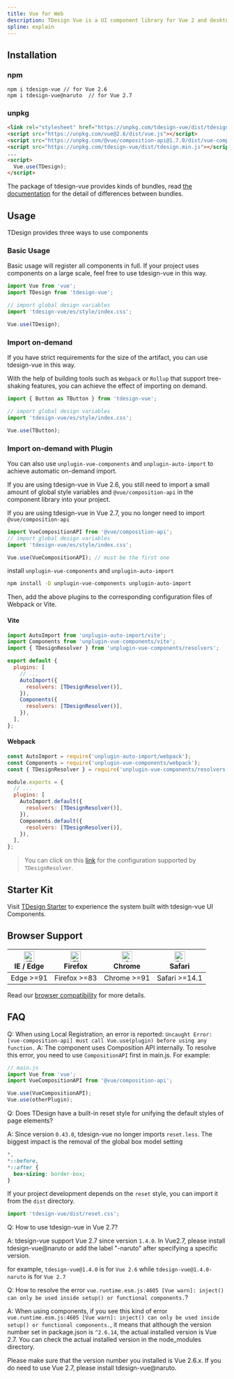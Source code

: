 ```yaml
---
title: Vue for Web
description: TDesign Vue is a UI component library for Vue 2 and desktop application.
spline: explain
---
```


## Installation

### npm

```shell
npm i tdesign-vue // for Vue 2.6
npm i tdesign-vue@naruto  // for Vue 2.7
```

### unpkg

```html
<link rel="stylesheet" href="https://unpkg.com/tdesign-vue/dist/tdesign.min.css" />
<script src="https://unpkg.com/vue@2.6/dist/vue.js"></script>
<script src="https://unpkg.com/@vue/composition-api@1.7.0/dist/vue-composition-api.prod.js"></script>
<script src="https://unpkg.com/tdesign-vue/dist/tdesign.min.js"></script>
...
<script>
  Vue.use(TDesign);
</script>
```

The package of tdesign-vue provides kinds of bundles, read [the documentation](https://github.com/Tencent/tdesign/blob/main/docs/develop-install.md) for the detail of differences between bundles.

## Usage

TDesign provides three ways to use components

### Basic Usage

Basic usage will register all components in full. If your project uses components on a large scale, feel free to use tdesign-vue in this way.

```js
import Vue from 'vue';
import TDesign from 'tdesign-vue';

// import global design variables
import 'tdesign-vue/es/style/index.css';

Vue.use(TDesign);
```

### Import on-demand

If you have strict requirements for the size of the artifact, you can use tdesign-vue in this way.

With the help of building tools such as `Webpack` or `Rollup` that support tree-shaking features, you can achieve the effect of importing on demand.

```js
import { Button as TButton } from 'tdesign-vue';

// import global design variables
import 'tdesign-vue/es/style/index.css';

Vue.use(TButton);
```

### Import on-demand with Plugin

You can also use `unplugin-vue-components` and `unplugin-auto-import` to achieve automatic on-demand import.

If you are using tdesign-vue in Vue 2.6, you still need to import a small amount of global style variables and `@vue/composition-api` in the component library into your project.

If you are using tdesign-vue in Vue 2.7, you no longer need to import `@vue/composition-api`

```js
import VueCompositionAPI from '@vue/composition-api';
// import global design variables
import 'tdesign-vue/es/style/index.css';

Vue.use(VueCompositionAPI); // must be the first one
```

install `unplugin-vue-components` and `unplugin-auto-import`

```bash
npm install -D unplugin-vue-components unplugin-auto-import
```

Then, add the above plugins to the corresponding configuration files of Webpack or Vite.

#### Vite

```js
import AutoImport from 'unplugin-auto-import/vite';
import Components from 'unplugin-vue-components/vite';
import { TDesignResolver } from 'unplugin-vue-components/resolvers';

export default {
  plugins: [
    // ...
    AutoImport({
      resolvers: [TDesignResolver()],
    }),
    Components({
      resolvers: [TDesignResolver()],
    }),
  ],
};
```

#### Webpack

```js
const AutoImport = require('unplugin-auto-import/webpack');
const Components = require('unplugin-vue-components/webpack');
const { TDesignResolver } = require('unplugin-vue-components/resolvers');

module.exports = {
  // ...
  plugins: [
    AutoImport.default({
      resolvers: [TDesignResolver()],
    }),
    Components.default({
      resolvers: [TDesignResolver()],
    }),
  ],
};
```

> You can click on this [link](https://github.com/antfu/unplugin-vue-components/blob/main/src/core/resolvers/tdesign.ts#L4) for the configuration supported by `TDesignResolver`.

## Starter Kit

Visit [TDesign Starter](https://tdesign.tencent.com/starter/vue/) to experience the system built with tdesign-vue UI Components.

## Browser Support

| [<img src="https://raw.githubusercontent.com/alrra/browser-logos/master/src/edge/edge_48x48.png" alt="IE / Edge" width="24px" height="24px" />](http://godban.github.io/browsers-support-badges/)<br/> IE / Edge | [<img src="https://raw.githubusercontent.com/alrra/browser-logos/master/src/firefox/firefox_48x48.png" alt="Firefox" width="24px" height="24px" />](http://godban.github.io/browsers-support-badges/)<br/>Firefox | [<img src="https://raw.githubusercontent.com/alrra/browser-logos/master/src/chrome/chrome_48x48.png" alt="Chrome" width="24px" height="24px" />](http://godban.github.io/browsers-support-badges/)<br/>Chrome | [<img src="https://raw.githubusercontent.com/alrra/browser-logos/master/src/safari/safari_48x48.png" alt="Safari" width="24px" height="24px" />](http://godban.github.io/browsers-support-badges/)<br/>Safari |
| ---------------------------------------------------------------------------------------------------------------------------------------------------------------------------------------------------------------- | ----------------------------------------------------------------------------------------------------------------------------------------------------------------------------------------------------------------- | ------------------------------------------------------------------------------------------------------------------------------------------------------------------------------------------------------------- | ------------------------------------------------------------------------------------------------------------------------------------------------------------------------------------------------------------- |
| Edge >=91                                                                                                                                                                                                        | Firefox >=83                                                                                                                                                                                                      | Chrome >=91                                                                                                                                                                                                   | Safari >=14.1                                                                                                                                                                                                 |

Read our [browser compatibility](https://github.com/Tencent/tdesign/wiki/Browser-Compatibility) for more details.

## FAQ

Q: When using Local Registration, an error is reported: `Uncaught Error: [vue-composition-api] must call Vue.use(plugin) before using any function.`
A: The component uses Composition API internally. To resolve this error, you need to use `CompositionAPI` first in main.js. For example:

```js
// main.js
import Vue from 'vue';
import VueCompositionAPI from '@vue/composition-api';

Vue.use(VueCompositionAPI);
Vue.use(otherPlugin);
```

Q: Does TDesign have a built-in reset style for unifying the default styles of page elements?

A: Since version `0.43.0`, tdesign-vue no longer imports `reset.less`. The biggest impact is the removal of the global box model setting

```css
*,
*::before,
*::after {
  box-sizing: border-box;
}
```

If your project development depends on the `reset` style, you can import it from the `dist` directory.

```js
import 'tdesign-vue/dist/reset.css';
```

Q: How to use tdesign-vue in Vue 2.7?

A: tdesign-vue support Vue 2.7 since version `1.4.0`. In Vue2.7, please install tdesign-vue@naruto or add the label "-naruto" after specifying a specific version.

for example, `tdesign-vue@1.4.0` is for `Vue 2.6` while `tdesign-vue@1.4.0-naruto` is for `Vue 2.7`

Q: How to resolve the error `vue.runtime.esm.js:4605 [Vue warn]: inject() can only be used inside setup() or functional components.`?

A: When using components, if you see this kind of error `vue.runtime.esm.js:4605 [Vue warn]: inject() can only be used inside setup() or functional components.`, it means that although the version number set in package.json is `^2.6.14`, the actual installed version is Vue 2.7. You can check the actual installed version in the node_modules directory.

Please make sure that the version number you installed is Vue 2.6.x. If you do need to use Vue 2.7, please install tdesign-vue@naruto.

